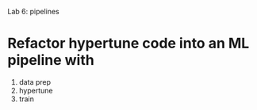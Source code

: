 Lab 6: pipelines

# Refactor hypertune code into an ML pipeline with
1) data prep
2) hypertune
3) train

